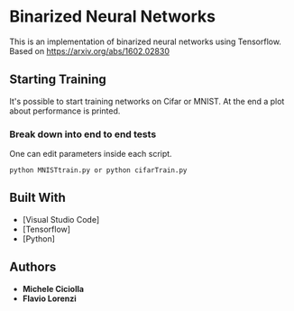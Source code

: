 # Binarized Neural Networks

This is an implementation of binarized neural networks using Tensorflow. Based on https://arxiv.org/abs/1602.02830

## Starting Training

It's possible to start training networks on Cifar or MNIST. At the end a plot about performance is printed. 
### Break down into end to end tests

One can edit parameters inside each script.
```
python MNISTtrain.py or python cifarTrain.py
```

## Built With

* [Visual Studio Code]
* [Tensorflow]
* [Python]

## Authors

* **Michele Ciciolla** 
* **Flavio Lorenzi** 


